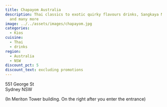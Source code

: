 ```yaml
---
title: Chapayom Australia
description: Thai classics to exotic quirky flavours drinks, Sangkaya Milky Bun
  and many more
image: ../../assets/images/chapayom.jpg
categories:
  - Kios
cuisine:
  - Thai
  - drinks
region:
  - Australia
  - NSW
discount_pct: 5
discount_text: excluding promotions
---
```


551 George St  
Sydney NSW

(In Meriton Tower building. On the right after you enter the entrance)
